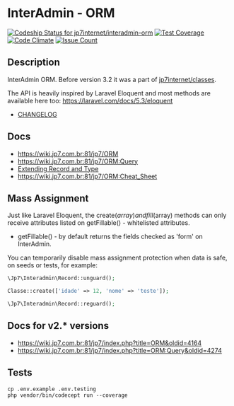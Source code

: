 # InterAdmin - ORM

[![Codeship Status for jp7internet/interadmin-orm](https://app.codeship.com/projects/499ecbb0-6e29-0134-13c6-7239a098062c/status?branch=master)](https://app.codeship.com/projects/177757)
[![Test Coverage](https://codeclimate.com/repos/57f6a615e61159361f001150/badges/0c21df38f69c1c472f33/coverage.svg)](https://codeclimate.com/repos/57f6a615e61159361f001150/coverage)
[![Code Climate](https://codeclimate.com/repos/57f6a615e61159361f001150/badges/0c21df38f69c1c472f33/gpa.svg)](https://codeclimate.com/repos/57f6a615e61159361f001150/feed)
[![Issue Count](https://codeclimate.com/repos/57f6a615e61159361f001150/badges/0c21df38f69c1c472f33/issue_count.svg)](https://codeclimate.com/repos/57f6a615e61159361f001150/feed)

## Description

InterAdmin ORM. Before version 3.2 it was a part of [jp7internet/classes](https://github.com/jp7internet/classes).

The API is heavily inspired by Laravel Eloquent and most methods are available here too: https://laravel.com/docs/5.3/eloquent

* [CHANGELOG](CHANGELOG.md)

## Docs

* https://wiki.jp7.com.br:81/jp7/ORM
* https://wiki.jp7.com.br:81/jp7/ORM:Query
* [Extending Record and Type](https://github.com/jp7internet/interadmin-orm/wiki/Extending-Record-and-Type)
* https://wiki.jp7.com.br:81/jp7/ORM:Cheat_Sheet

## Mass Assignment

Just like Laravel Eloquent, the create($array) and fill($array) methods can only receive attributes listed on getFillable() - whitelisted attributes.

* getFillable() - by default returns the fields checked as 'form' on InterAdmin.

You can temporarily disable mass assignment protection when data is safe, on seeds or tests, for example:

```php
\Jp7\Interadmin\Record::unguard();

Classe::create(['idade' => 12, 'nome' => 'teste']);

\Jp7\Interadmin\Record::reguard();
```


## Docs for v2.* versions

* https://wiki.jp7.com.br:81/jp7/index.php?title=ORM&oldid=4164
* https://wiki.jp7.com.br:81/jp7/index.php?title=ORM:Query&oldid=4274


## Tests

```
cp .env.example .env.testing
php vendor/bin/codecept run --coverage
```

